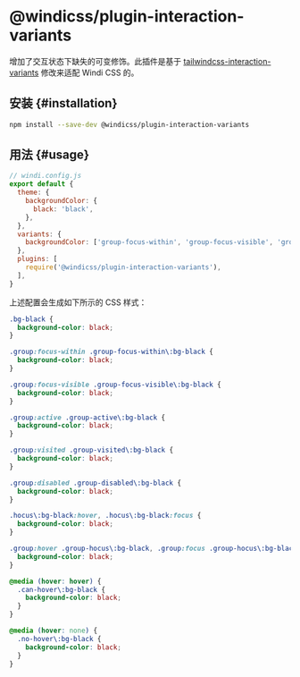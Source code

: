 # @windicss/plugin-interaction-variants

增加了交互状态下缺失的可变修饰。此插件是基于 [tailwindcss-interaction-variants](https://github.com/benface/tailwindcss-interaction-variants) 修改来适配 Windi CSS 的。

## 安装 {#installation}

```bash
npm install --save-dev @windicss/plugin-interaction-variants
```

## 用法 {#usage}

```js
// windi.config.js
export default {
  theme: {
    backgroundColor: {
      black: 'black',
    },
  },
  variants: {
    backgroundColor: ['group-focus-within', 'group-focus-visible', 'group-active', 'group-visited', 'group-disabled', 'hocus', 'group-hocus', 'can-hover', 'no-hover'],
  },
  plugins: [
    require('@windicss/plugin-interaction-variants'),
  ],
}
```

上述配置会生成如下所示的 CSS 样式：

```css
.bg-black {
  background-color: black;
}

.group:focus-within .group-focus-within\:bg-black {
  background-color: black;
}

.group:focus-visible .group-focus-visible\:bg-black {
  background-color: black;
}

.group:active .group-active\:bg-black {
  background-color: black;
}

.group:visited .group-visited\:bg-black {
  background-color: black;
}

.group:disabled .group-disabled\:bg-black {
  background-color: black;
}

.hocus\:bg-black:hover, .hocus\:bg-black:focus {
  background-color: black;
}

.group:hover .group-hocus\:bg-black, .group:focus .group-hocus\:bg-black {
  background-color: black;
}

@media (hover: hover) {
  .can-hover\:bg-black {
    background-color: black;
  }
}

@media (hover: none) {
  .no-hover\:bg-black {
    background-color: black;
  }
}
```
